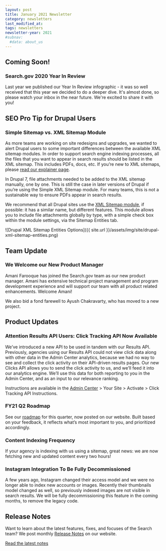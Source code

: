 ```yaml
---
layout: post
title: January 2021 Newsletter
category: newsletters
last_modified_at: 
tags: newsletters
newsletter-year: 2021
#subnav:
  #data: about_us
---
```


## Coming Soon!
### Search.gov 2020 Year In Review

Last year we published our Year In Review infographic - it was so well received that this year we decided to do a deeper dive. It's almost done, so please watch your inbox in the near future. We're excited to share it with you!

## SEO Pro Tip for Drupal Users
### Simple Sitemap vs. XML Sitemap Module

As more teams are working on site redesigns and upgrades, we wanted to alert Drupal users to some important differences between the available XML sitemap modules. In order to support search engine indexing processes, all the files that you want to appear in search results should be listed in the XML sitemap. This includes PDFs, docs, etc. If you’re new to XML sitemaps, please [read our explainer page](https://search.gov/manual/sitemaps.html).

In Drupal 7, file attachments needed to be added to the XML sitemap manually, one by one. This is still the case in later versions of Drupal if you’re using the Simple XML Sitemap module. For many teams, this is not a sustainable way to ensure PDFs appear in search results.

We recommend that all Drupal sites use the [XML Sitemap module](https://www.drupal.org/project/xmlsitemap), if possible: it has a similar name, but different features. This module allows you to include file attachments globally by type, with a simple check box within the module settings, via the Sitemap Entities tab.

![Drupal XML Sitemap Entities Options]({{ site.url }}/assets/img/site/drupal-xml-sitemap-entities.png)

## Team Update
### We Welcome our New Product Manager

Amani Farooque has joined the Search.gov team as our new product manager. Amani has extensive technical project management and program development experience and will support our team with all product related enhancements. Welcome Amani! 

We also bid a fond farewell to Ayush Chakravarty, who has moved to a new project.

## Product Updates

### Attention Results API Users:  Click Tracking API Now Available

We’ve introduced a new API to be used in tandem with our Results API. Previously, agencies using our Results API could not view click data along with other data in the Admin Center analytics, because we had no way to see and collect the click activity on their API-driven results pages. Our new Clicks API allows you to send the click activity to us, and we’ll feed it into our analytics engine. We’ll use this data for both reporting to you in the Admin Center, and as an input to our relevance ranking. 

Instructions are available in the [Admin Center](https://search.usa.gov/sites/) > Your Site > Activate > Click Tracking API Instructions. 

### FY21 Q2 Roadmap

See our [roadmap](https://search.gov/about/roadmap.html) for this quarter, now posted on our website. Built based on your feedback, it reflects what’s most important to you, and prioritized accordingly.

### Content Indexing Frequency

If your agency is indexing with us using a sitemap, great news: we are now fetching new and updated content every two hours!

### Instagram Integration To Be Fully Decommissioned

A few years ago, Instagram changed their access model and we were no longer able to index new accounts or images. Recently their thumbnails model changed as well, so previously indexed images are not visible in search results. We will be fully decommissioning this feature in the coming months, to remove the legacy code.

## Release Notes

Want to learn about the latest features, fixes, and focuses of the Search team? We post monthly [Release Notes](https://search.gov/about/updates/releases/) on our website.

[Read the latest notes](https://search.gov/about/updates/releases/december-2020.html)
